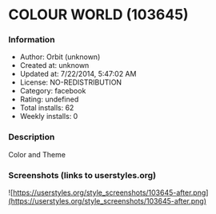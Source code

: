 # COLOUR WORLD (103645)

### Information
- Author: Orbit (unknown)
- Created at: unknown
- Updated at: 7/22/2014, 5:47:02 AM
- License: NO-REDISTRIBUTION
- Category: facebook
- Rating: undefined
- Total installs: 62
- Weekly installs: 0


### Description
Color and Theme


### Screenshots (links to userstyles.org)
![https://userstyles.org/style_screenshots/103645-after.png](https://userstyles.org/style_screenshots/103645-after.png)


